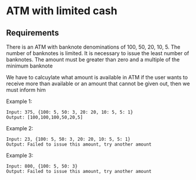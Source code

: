 # ATM with limited cash

## Requirements
There is an ATM with banknote denominations of 100, 50, 20, 10, 5. The number of banknotes is limited. It is necessary to issue the least number of banknotes. The amount must be greater than zero and a multiple of the minimum banknote


We have to calcuylate what amount is available in ATM if the user wants to receive more than available or an amount that cannot be given out, then we must inform him


Example 1:
```
Input: 375, {100: 5, 50: 3, 20: 20, 10: 5, 5: 1}
Output: [100,100,100,50,20,5]
```

Example 2:

```
Input: 23, {100: 5, 50: 3, 20: 20, 10: 5, 5: 1}
Output: Failed to issue this amount, try another amount
```

Example 3:
```
Input: 800, {100: 5, 50: 3}
Output: Failed to issue this amount, try another amount
```